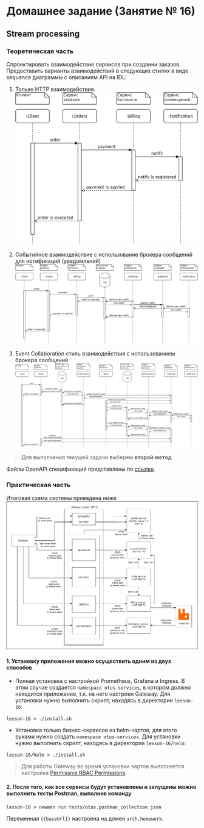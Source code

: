 # Домашнее задание (Занятие № 16)

## Stream processing

### Теоретическая часть

Спроектировать взаимодействие сервисов при создании заказов. Предоставить варианты взаимодействий в следующих стилях в виде sequence диаграммы с описанием API на IDL:

1. Только HTTP взаимодействие.
![HTTP взаимодействие](img/http-collaboration.png)

1. Cобытийное взаимодействие с использование брокера сообщений для нотификаций (уведомлений)
![Комбинированное взаимодействие](img/http-event-collaboration.png)

1. Event Collaboration cтиль взаимодействия с использованием брокера сообщений
![Событийное взаимодействие](img/event-collaboration.png)

> Для выполнения текушей задачи выберем **второй метод**.

Файлы OpenAPI спецификаций представлены по [ссылке](openapi/).

### Практическая часть

Итоговая схема системы приведена ниже
![Схема архитектуры системы](img/scheme.png)

#### 1. Установку приложения можно осуществить одним из двух способов

- Полная установка с настройкой Prometheus, Grafana и Ingress. В этом случае создается `namespace otus-services`, в котором должно находится приложение, т.к. на него настроен Gateway. Для установки нужно выполнить скрипт, находясь в директории `lesson-16`:

```shell
lesson-16 > ./install.sh
```

- Установка только бизнес-сервисов из helm-чартов, для этого руками нужно создать `namespace otus-services`. Для установки нужно выполнить скрипт, находясь в директории `lesson-16/helm`:

```shell
lesson-16/helm > ./install.sh
```

> Для работы Gateway во время установки чартов выполняется настройка [Permissive RBAC Permissions](https://kubernetes.io/docs/reference/access-authn-authz/rbac/#permissive-rbac-permissions).

#### 2. После того, как все сервисы будут установлены и запущены можно выполнить тесты Postman, выполнив команду

```shell
lesson-16 > newman run tests/otus.postman_collection.json
```

Переменная `{{baseUrl}}` настроена на домен `arch.homework`.
